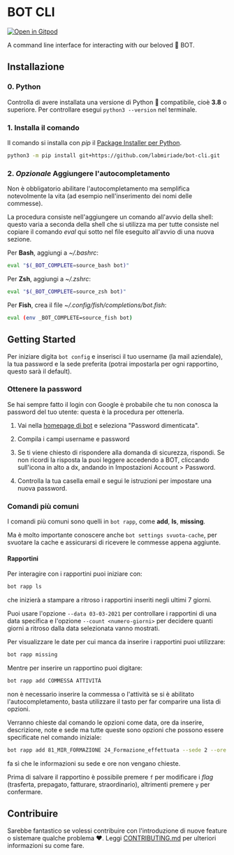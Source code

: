 # BOT CLI

[![Open in Gitpod](https://gitpod.io/button/open-in-gitpod.svg)](https://gitpod.io/#https://github.com/labmiriade/bot-cli)

A command line interface for interacting with our beloved 🐷 BOT.

## Installazione

### 0. Python

Controlla di avere installata una versione di Python 🐍 compatibile, cioè **3.8** o superiore.
Per controllare esegui `python3 --version` nel terminale.

### 1. Installa il comando

Il comando si installa con *pip* il [Package Installer per Python](https://pypi.org/project/pip/).

```sh
python3 -m pip install git+https://github.com/labmiriade/bot-cli.git
```

### 2. _Opzionale_ Aggiungere l'autocompletamento

Non è obbligatorio abilitare l'autocompletamento ma semplifica notevolmente la vita (ad esempio nell'inserimento
dei nomi delle commesse).

La procedura consiste nell'aggiungere un comando all'avvio della shell: questo varia a seconda della
shell che si utilizza ma per tutte consiste nel copiare il comando _eval_ qui sotto nel file eseguito
all'avvio di una nuova sezione.

Per **Bash**, aggiungi a _~/.bashrc_:

```sh
eval "$(_BOT_COMPLETE=source_bash bot)"
```

Per **Zsh**, aggiungi a _~/.zshrc_:

```sh
eval "$(_BOT_COMPLETE=source_zsh bot)"
```

Per **Fish**, crea il file _~/.config/fish/completions/bot.fish_:

```sh
eval (env _BOT_COMPLETE=source_fish bot)
```

## Getting Started

Per iniziare digita `bot config` e inserisci il tuo username (la mail aziendale), la tua password
e la sede preferita (potrai impostarla per ogni rapportino, questo sarà il default).

### Ottenere la password

Se hai sempre fatto il login con Google è probabile che tu non conosca la password del tuo utente:
questa è la procedura per ottenerla.

1. Vai nella [homepage di bot](https://bot.miriade.it) e seleziona "Password dimenticata".

2. Compila i campi username e password

3. Se ti viene chiesto di rispondere alla domanda di sicurezza, rispondi. Se non ricordi la risposta
la puoi leggere accedendo a BOT, cliccando sull'icona in alto a dx, andando in Impostazioni Account >
Password.

4. Controlla la tua casella email e segui le istruzioni per impostare una nuova password.

### Comandi più comuni

I comandi più comuni sono quelli in `bot rapp`, come **add**, **ls**, **missing**.

Ma è molto importante conoscere anche `bot settings svuota-cache`, per svuotare la cache e assicurarsi
di ricevere le commesse appena aggiunte.

#### Rapportini

Per interagire con i rapportini puoi iniziare con:

```sh
bot rapp ls
```

che inizierà a stampare a ritroso i rapportini inseriti negli ultimi 7 giorni.

Puoi usare l'opzione `--data 03-03-2021` per controllare i rapportini di una data specifica
e l'opzione `--count <numero-giorni>` per decidere quanti giorni a ritroso dalla data selezionata
vanno mostrati.

Per visualizzare le date per cui manca da inserire i rapportini puoi utilizzare:

```sh
bot rapp missing
```

Mentre per inserire un rapportino puoi digitare:

```sh
bot rapp add COMMESSA ATTIVITÀ
```

non è necessario inserire la commessa o l'attività se si è abilitato l'autocompletamento, basta utilizzare il tasto
_<tab>_ per far comparire una lista di opzioni.

Verranno chieste dal comando le opzioni come data, ore da inserire, descrizione, note e sede ma tutte queste sono
opzioni che possono essere specificate nel comando iniziale:

```sh
bot rapp add 81_MIR_FORMAZIONE 24_Formazione_effettuata --sede 2 --ore 4
```

fa sì che le informazioni su sede e ore non vengano chieste.

Prima di salvare il rapportino è possibile premere `f` per modificare i _flag_ (trasferta, prepagato, fatturare,
straordinario), altrimenti premere `y` per confermare.

## Contribuire

Sarebbe fantastico se volessi contribuire con l'introduzione di nuove feature o sistemare qualche problema ❤️.
Leggi [CONTRIBUTING.md](/CONTRIBUTING.md) per ulteriori informazioni su come fare.

